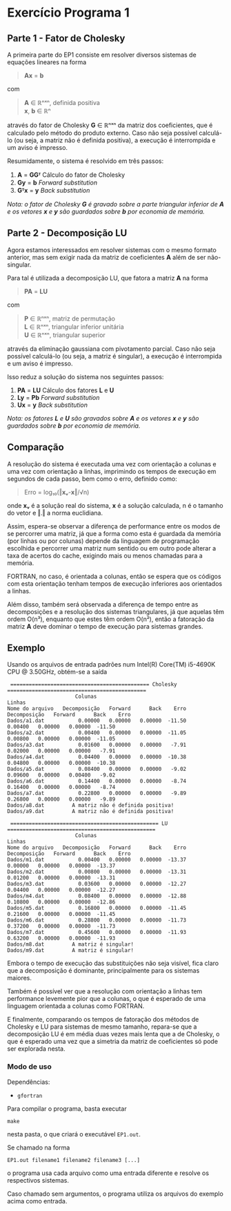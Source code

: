 # Exercício Programa 1
## Parte 1 - Fator de Cholesky
A primeira parte do EP1 consiste em resolver diversos sistemas de equações lineares na forma

> **Ax** = **b**

com

> **A** ∈ ℝⁿˣⁿ, definida positiva  
> **x**, **b** ∈ ℝⁿ

através do fator de Cholesky **G** ∈ ℝⁿˣⁿ da matriz dos coeficientes,
que é calculado pelo método do produto externo.
Caso não seja possível calculá-lo (ou seja, a matriz não é definida positiva), a execução é
interrompida e um aviso é impresso.

Resumidamente, o sistema é resolvido em três passos:

1. **A** = **GGᵀ** Cálculo do fator de Cholesky
2. **Gy** = **b** *Forward substitution*
3. **Gᵀx** = **y** *Back substitution*


_Nota: o fator de Cholesky **G** é gravado sobre a parte triangular inferior de **A** e os vetores **x** e **y** são guardados sobre **b** por economia de memória._

## Parte 2 - Decomposição LU
Agora estamos interessados em resolver sistemas com o mesmo formato anterior, mas
sem exigir nada da matriz de coeficientes **A** além de ser não-singular.

Para tal é utilizada a decomposição LU, que fatora a matriz **A** na forma
> **PA** = **LU**

com
> **P** ∈ ℝⁿˣⁿ, matriz de permutação  
> **L** ∈ ℝⁿˣⁿ, triangular inferior unitária  
> **U** ∈ ℝⁿˣⁿ, triangular superior

através da eliminação gaussiana com pivotamento parcial.
Caso não seja possível calculá-lo (ou seja, a matriz é singular), a execução é interrompida e um aviso é impresso.

Isso reduz a solução do sistema nos seguintes passos:

1. **PA** = **LU** Cálculo dos fatores **L** e **U**
2. **Ly** = **Pb** *Forward substitution*
3. **Ux** = **y** *Back substitution*

_Nota: os fatores **L** e **U** são gravados sobre **A** e os vetores **x** e **y** são guardados sobre **b** por economia de memória._
## Comparação
A resolução do sistema é executada uma vez com orientação a colunas e uma vez com orientação a linhas, imprimindo os tempos de execução em segundos de cada passo, bem como o erro, definido como:

> Erro = log₁₀(‖**xᵥ**-**x**‖/√n)

onde **xᵥ** é a solução real do sistema, **x** é a solução calculada, n é o tamanho do vetor e ‖.‖ a norma euclidiana.


Assim, espera-se observar a diferença de performance entre os modos de se percorrer uma matriz, já que a forma como esta é guardada da memória (por linhas ou por colunas) depende da linguagem de programação escolhida e percorrer uma matriz num sentido ou em outro pode alterar a taxa de acertos do cache, exigindo mais ou menos chamadas para a memória.

FORTRAN, no caso, é orientada a colunas, então se espera que os códigos com esta orientação tenham tempos de execução inferiores aos orientados a linhas.

Além disso, também será observada a diferença de tempo entre as decomposições e a resolução dos sistemas triangulares, já que aquelas têm ordem O(n³), enquanto que estes têm ordem O(n²), então a fatoração da matriz **A** deve dominar o tempo de execução para sistemas grandes.
## Exemplo

Usando os arquivos de entrada padrões num Intel(R) Core(TM) i5-4690K CPU @ 3.50GHz, obtém-se a saída

```
 ============================================= Cholesky =============================================
                      Colunas                                     Linhas
Nome do arquivo   Decomposição   Forward      Back    Erro   Decomposição   Forward      Back    Erro
Dados/a1.dat           0.00000   0.00000   0.00000  -11.50        0.00400   0.00000   0.00000  -11.50
Dados/a2.dat           0.00400   0.00000   0.00000  -11.05        0.00800   0.00000   0.00000  -11.05
Dados/a3.dat           0.01600   0.00000   0.00000   -7.91        0.02000   0.00000   0.00000   -7.91
Dados/a4.dat           0.04400   0.00000   0.00000  -10.38        0.04800   0.00000   0.00000  -10.38
Dados/a5.dat           0.08400   0.00000   0.00000   -9.02        0.09600   0.00000   0.00400   -9.02
Dados/a6.dat           0.14400   0.00000   0.00000   -8.74        0.16400   0.00000   0.00000   -8.74
Dados/a7.dat           0.22800   0.00000   0.00000   -9.89        0.26800   0.00000   0.00000   -9.89
Dados/a8.dat         A matriz não é definida positiva!
Dados/a9.dat         A matriz não é definida positiva!

 ================================================ LU ================================================
                      Colunas                                     Linhas
Nome do arquivo   Decomposição   Forward      Back    Erro   Decomposição   Forward      Back    Erro
Dados/m1.dat           0.00400   0.00000   0.00000  -13.37        0.00000   0.00000   0.00000  -13.37
Dados/m2.dat           0.00800   0.00000   0.00000  -13.31        0.01200   0.00000   0.00000  -13.31
Dados/m3.dat           0.03600   0.00000   0.00000  -12.27        0.04400   0.00000   0.00000  -12.27
Dados/m4.dat           0.08400   0.00000   0.00000  -12.88        0.10800   0.00000   0.00000  -12.86
Dados/m5.dat           0.16800   0.00000   0.00000  -11.45        0.21600   0.00000   0.00000  -11.45
Dados/m6.dat           0.28800   0.00000   0.00000  -11.73        0.37200   0.00000   0.00000  -11.73
Dados/m7.dat           0.45600   0.00000   0.00000  -11.93        0.63200   0.00000   0.00000  -11.93
Dados/m8.dat         A matriz é singular!
Dados/m9.dat         A matriz é singular!
```

Embora o tempo de execução das substituições não seja visível, fica claro que a decomposição é dominante, principalmente para os sistemas maiores.

Também é possível ver que a resolução com orientação a linhas tem performance levemente pior que a colunas, o que é esperado de uma linguagem orientada a colunas como FORTRAN.

E finalmente, comparando os tempos de fatoração dos métodos de Cholesky e LU para sistemas de mesmo tamanho, repara-se que a decomposição LU é em média duas vezes mais lenta que a de Cholesky, o que é esperado uma vez que a simetria da matriz de coeficientes só pode ser explorada nesta.
### Modo de uso
Dependências:
* `gfortran`

Para compilar o programa, basta executar
```
make
```
nesta pasta, o que criará o executável `EP1.out`.

Se chamado na forma
```
EP1.out filename1 filename2 filename3 [...]
```
o programa usa cada arquivo como uma entrada diferente e resolve os respectivos sistemas.

Caso chamado sem argumentos, o programa utiliza os arquivos do exemplo acima como entrada.
